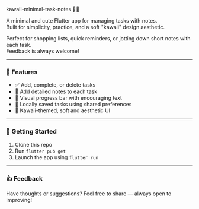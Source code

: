kawaii-minimal-task-notes 📝✨

A minimal and cute Flutter app for managing tasks with notes.  
Built for simplicity, practice, and a soft "kawaii" design aesthetic.

Perfect for shopping lists, quick reminders, or jotting down short notes with each task.  
Feedback is always welcome!

---

### 🧠 Features

- ✅ Add, complete, or delete tasks  
- 📝 Add detailed notes to each task  
- 🌸 Visual progress bar with encouraging text  
- 📂 Locally saved tasks using shared preferences  
- 🎀 Kawaii-themed, soft and aesthetic UI  

---

### 🚀 Getting Started

1. Clone this repo  
2. Run `flutter pub get`  
3. Launch the app using `flutter run`

---

### 👍 Feedback

Have thoughts or suggestions? Feel free to share — always open to improving!
